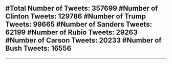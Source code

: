 #Total Number of Tweets: 357699 
#Number of Clinton Tweets: 129786
#Number of Trump Tweets: 99665
#Number of Sanders Tweets: 62199
#Number of Rubio Tweets: 29263
#Number of Carson Tweets: 20233
#Number of Bush Tweets: 16556
---
---
